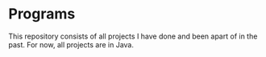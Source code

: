 # Programs
This repository consists of all projects I have done and been apart of in the past. For now, all projects are in Java.

